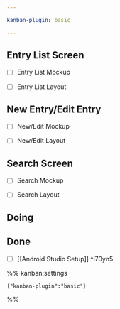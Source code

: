 ```yaml
---

kanban-plugin: basic

---
```


## Entry List Screen

- [ ] Entry List Mockup
- [ ] Entry List Layout


## New Entry/Edit Entry

- [ ] New/Edit Mockup
- [ ] New/Edit Layout


## Search Screen

- [ ] Search Mockup
- [ ] Search Layout


## Doing



## Done

- [ ] [[Android Studio Setup]] ^i70yn5




%% kanban:settings
```
{"kanban-plugin":"basic"}
```
%%